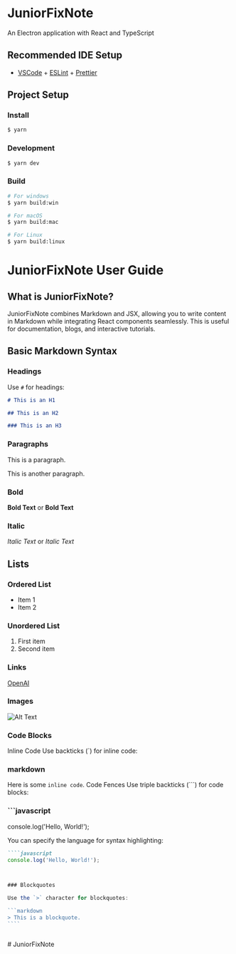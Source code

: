 # JuniorFixNote

An Electron application with React and TypeScript

## Recommended IDE Setup

- [VSCode](https://code.visualstudio.com/) + [ESLint](https://marketplace.visualstudio.com/items?itemName=dbaeumer.vscode-eslint) + [Prettier](https://marketplace.visualstudio.com/items?itemName=esbenp.prettier-vscode)

## Project Setup

### Install

```bash
$ yarn
```

### Development

```bash
$ yarn dev
```

### Build

```bash
# For windows
$ yarn build:win

# For macOS
$ yarn build:mac

# For Linux
$ yarn build:linux
```

# JuniorFixNote User Guide

## What is JuniorFixNote?

JuniorFixNote combines Markdown and JSX, allowing you to write content in Markdown while integrating React components seamlessly. This is useful for documentation, blogs, and interactive tutorials.

## Basic Markdown Syntax

### Headings

Use `#` for headings:

```markdown
# This is an H1

## This is an H2

### This is an H3
```

### Paragraphs

This is a paragraph.

This is another paragraph.

### Bold

**Bold Text** or **Bold Text**

### Italic

_Italic Text_ or _Italic Text_

## Lists

### Ordered List

- Item 1
- Item 2

### Unordered List

1. First item
2. Second item

### Links

[OpenAI](https://www.openai.com)

### Images

![Alt Text](https://example.com/image.png)

### Code Blocks

Inline Code
Use backticks (`) for inline code:

### markdown

Here is some `inline code`.
Code Fences
Use triple backticks (```) for code blocks:

### ```javascript

console.log('Hello, World!');

You can specify the language for syntax highlighting:

`````markdown
````javascript
console.log('Hello, World!');



### Blockquotes

Use the `>` character for blockquotes:

```markdown
> This is a blockquote.
````
`````

```

```
#   J u n i o r F i x N o t e  
 